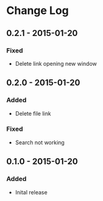 # Change Log

## 0.2.1 - 2015-01-20
### Fixed
- Delete link opening new window

## 0.2.0 - 2015-01-20
### Added
- Delete file link

### Fixed
- Search not working

## 0.1.0 - 2015-01-20
### Added
- Inital release
